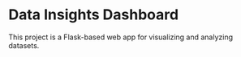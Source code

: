 # Data Insights Dashboard
This project is a Flask-based web app for visualizing and analyzing datasets.
